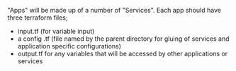 "Apps" will be made up of a number of "Services". Each app should have three terraform files; 

- input.tf (for variable input) 
- a config .tf (file named by the parent directory for gluing of services and application specific configurations) 
- output.tf for any variables that will be accessed by other applications or services